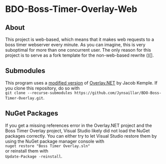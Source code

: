 # BDO-Boss-Timer-Overlay-Web

## About
This project is web-based, which means that it makes web requests to a boss timer webserver every minute.
As you can imagine, this is very suboptimal for more than one concurrent user.
The only reason for this project is to serve as a fork template for the non-web-based rewrite (<link coming soon>)[].

## Submodules
This program uses a [modified version](https://github.com/Jynsaillar/Overlay.NET) of [Overlay.NET](https://github.com/lolp1/Overlay.NET) by Jacob Kemple.
If you clone this repository, do so with  
`git clone --recurse-submodules https://github.com/Jynsaillar/BDO-Boss-Timer-Overlay.git`.

## NuGet Packages
If you get a missing references error in the Overlay.NET project and the Boss Timer Overlay project, Visual Studio likely did not load the NuGet packages correctly.
You can either try to let Visual Studio restore them by using the NuGet package manager console with  
`nuget restore "Boss Timer Overlay.sln"`  
or reinstall them with  
`Update-Package -reinstall`.
